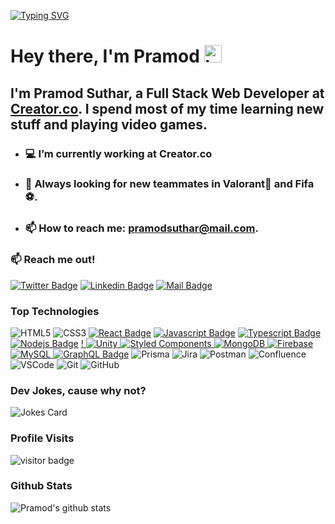 [![Typing SVG](https://readme-typing-svg.demolab.com?font=Noto+Sans+Mono&size=38&pause=1000&color=FFFFFF&center=true&vCenter=true&width=800&height=90&lines=Welcome+to+my+GitHub+Profile)](https://github.com/PramodSuthar/PramodSuthar)

# Hey there, I'm Pramod <img src="https://user-images.githubusercontent.com/1303154/88677602-1635ba80-d120-11ea-84d8-d263ba5fc3c0.gif" width="28px" height="28px" alt="hey">

## I'm Pramod Suthar, a Full Stack Web Developer at [Creator.co](https://creator.co/). I spend most of my time learning new stuff and playing video games.

- ### :computer: I’m currently working at Creator.co
- ### 🤔 Always looking for new teammates in Valorant:facepunch: and Fifa⚽.
- ### 📫 How to reach me: pramodsuthar@mail.com.

### :mailbox: Reach me out!

[![Twitter Badge](https://img.shields.io/badge/-@Prmd96-1ca0f1?style=flat&labelColor=1ca0f1&logo=twitter&logoColor=white&link=https://twitter.com/Prmd96)](https://twitter.com/Prmd96) [![Linkedin Badge](https://img.shields.io/badge/-Pramod-0e76a8?style=flat&labelColor=0e76a8&logo=linkedin&logoColor=white)](https://www.linkedin.com/in/pramodsuthar/) [![Mail Badge](https://img.shields.io/badge/-PramodSuthar-c0392b?style=flat&labelColor=c0392b&logo=gmail&logoColor=white)](mailto:pramodsuthar@mail.com)

### Top Technologies

![HTML5](https://img.shields.io/badge/HTML5-E34F26?style=for-the-badge&logo=html5&logoColor=white)
![CSS3](https://img.shields.io/badge/CSS3-1572B6?style=for-the-badge&logo=css3&logoColor=white)
[![React Badge](https://img.shields.io/badge/-React-61DBFB?style=for-the-badge&labelColor=black&logo=react&logoColor=61DBFB)](#) [![Javascript Badge](https://img.shields.io/badge/-Javascript-F0DB4F?style=for-the-badge&labelColor=black&logo=javascript&logoColor=F0DB4F)](#) [![Typescript Badge](https://img.shields.io/badge/-Typescript-007acc?style=for-the-badge&labelColor=black&logo=typescript&logoColor=007acc)](#) [![Nodejs Badge](https://img.shields.io/badge/-Nodejs-3C873A?style=for-the-badge&labelColor=black&logo=node.js&logoColor=3C873A)](#) [!
![Unity](https://img.shields.io/badge/Unity-100000?style=for-the-badge&logo=unity&logoColor=white)
![Styled Components](https://img.shields.io/badge/styled--components-DB7093?style=for-the-badge&logo=styled-components&logoColor=white)
![MongoDB](https://img.shields.io/badge/MongoDB-4EA94B?style=for-the-badge&logo=mongodb&logoColor=white)
![Firebase](https://img.shields.io/badge/Firebase-FFCA28?style=for-the-badge&logo=firebase&logoColor=black)
![MySQL](https://img.shields.io/badge/mysql-%2300f.svg?style=for-the-badge&logo=mysql&logoColor=white)
![GraphQL Badge](https://img.shields.io/badge/-GraphQl-e535ab?style=for-the-badge&labelColor=black&logo=node.js&logoColor=e535ab)](#)
![Prisma](https://img.shields.io/badge/Prisma-0C344B?style=for-the-badge&logo=prisma&logoColor=white)
![Jira](https://img.shields.io/badge/Jira-0052CC?style=for-the-badge&logo=jira&logoColor=white)
![Postman](https://img.shields.io/badge/Postman-FF6C37?style=for-the-badge&logo=postman&logoColor=white)
![Confluence](https://img.shields.io/badge/Confluence-172B4D?style=for-the-badge&logo=confluence&logoColor=white)
![VSCode](https://img.shields.io/badge/VSCode-0078D4?style=for-the-badge&logo=visual%20studio%20code&logoColor=white)
![Git](https://img.shields.io/badge/Git-F05032?style=for-the-badge&logo=git&logoColor=white)
![GitHub](https://img.shields.io/badge/GitHub-181717?style=for-the-badge&logo=github&logoColor=white)

### Dev Jokes, cause why not?

![Jokes Card](https://readme-jokes.vercel.app/api?hideBorder)

### Profile Visits

![visitor badge](https://visitor-badge.glitch.me/badge?page_id=PramodSuthar.PramodSuthar&left_color=green&right_color=blue)

### Github Stats

![Pramod's github stats](https://github-readme-stats.vercel.app/api?username=PramodSuthar&show_icons=true&hide_border=true&count_private=true&include_all_commits=true&theme=dark)

